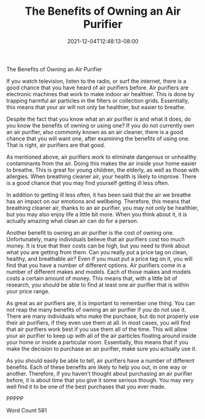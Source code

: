 ﻿---
title: "The Benefits of Owning an Air Purifier"
date: 2021-12-04T12:48:13-08:00
description: "Air Purifiers Tips for Web Success"
featured_image: "/images/Air Purifiers.jpg"
tags: ["Air Purifiers"]
---

The Benefits of Owning an Air Purifier 

If you watch television, listen to the radio, or surf the internet, there is a good chance that you have heard of air purifiers before.  Air purifiers are electronic machines that work to make indoor air healthier.  This is done by trapping harmful air particles in the filters or collection grids.  Essentially, this means that your air will not only be healthier, but easier to breathe.

Despite the fact that you know what an air purifier is and what it does, do you know the benefits of owning or using one?  If you do not currently own an air purifier, also commonly known as an air cleaner, there is a good chance that you will want one, after examining the benefits of using one. That is right, air purifiers are that good.

As mentioned above, air purifiers work to eliminate dangerous or unhealthy contaminants from the air. Doing this makes the air inside your home easier to breathe.  This is great for young children, the elderly, as well as those with allergies. When breathing cleaner air, your health is likely to improve.  There is a good chance that you may find yourself getting ill less often.  

In addition to getting ill less often, it has been said that the air we breathe has an impact on our emotions and wellbeing.  Therefore, this means that breathing cleaner air, thanks to an air purifier, you may not only be healthier, but you may also enjoy life a little bit more.  When you think about it, it is actually amazing what clean air can do for a person.

Another benefit to owning an air purifier is the cost of owning one. Unfortunately, many individuals believe that air purifiers cost too much money.  It is true that their costs can be high, but you need to think about what you are getting from them. Can you really put a price tag on clean, healthy, and breathable air?  Even if you must put a price tag on it, you will find that you have a number of different options.  Air purifiers come in a number of different makes and models. Each of those makes and models costs a certain amount of money.  This means that, with a little bit of research, you should be able to find at least one air purifier that is within your price range.  

As great as air purifiers are, it is important to remember one thing. You can not reap the many benefits of owning an air purifier if you do not use it. There are many individuals who make the purchase, but do not properly use their air purifiers, if they even use them at all.  In most cases, you will find that air purifiers work best if you use them all of the time. This will allow your air purifier to keep up with all of the air particles floating around inside your home or inside a particular room.  Essentially, this means that if you make the decision to purchase an air purifier, make sure you actually use it.

As you should easily be able to tell, air purifiers have a number of different benefits. Each of these benefits are likely to help you out, in one way or another.  Therefore, if you haven’t thought about purchasing an air purifier before, it is about time that you give it some serious though. You may very well find it to be one of the best purchases that you ever made.

PPPPP

Word Count 581


